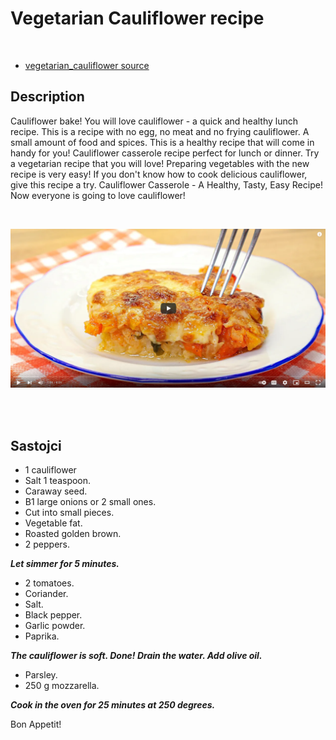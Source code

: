 
# Vegetarian Cauliflower recipe

<br/>

- [vegetarian_cauliflower source](https://www.youtube.com/watch?v=ncVL5sijLnA)

## Description

Cauliflower bake! You will love cauliflower - a quick and healthy lunch recipe. This is a recipe with no egg, no meat and no frying cauliflower. A small amount of food and spices. This is a healthy recipe that will come in handy for you! Cauliflower casserole recipe perfect for lunch or dinner. Try a vegetarian recipe that you will love! Preparing vegetables with the new recipe is very easy! If you don't know how to cook delicious cauliflower, give this recipe a try. Cauliflower Casserole - A Healthy, Tasty, Easy Recipe! Now everyone is going to love cauliflower!

<br/>

![vegetarian_cauliflower recipe](..//media//vegetarian_cauliflower.png)

<br/><br/>


## Sastojci

- 1 cauliflower
- Salt 1 teaspoon.
- Caraway seed.
- B1 large onions or 2 small ones.
- Cut into small pieces.
- Vegetable fat.
- Roasted golden brown.
- 2 peppers.

***Let simmer for 5 minutes.***



- 2 tomatoes.
- Coriander.
- Salt.
- Black pepper.
- Garlic powder.
- Paprika.

***The cauliflower is soft. Done!
Drain the water. Add olive oil.***

- Parsley.
- 250 g mozzarella.

***Cook in the oven for 25 minutes at 250 degrees.***



Bon Appetit!
